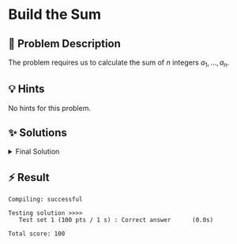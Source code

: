 # Build the Sum

## 📝 Problem Description

The problem requires us to calculate the sum of $n$ integers $a_1, \dots, a_n$.

## 💡 Hints

No hints for this problem.

## ✨ Solutions

<details><summary>Final Solution</summary>

This problem is straightforward. We simply iterate over the integers $a_1, \dots, a_n$ and store their sum in a variable `sum`, that is initialized with $0$.

### Code
```c++
#include<iostream>

int main() {
  std::ios_base::sync_with_stdio(false);
  
  int n_tests; std::cin >> n_tests;
  while(n_tests--) {
    int n; std::cin >> n;
    
    // Accumulate the sum of the integers while reading them
    int sum = 0;
    for(int i = 0; i < n; ++i) {
      int a; std::cin >> a;
      sum += a;
    }
    
    std::cout << sum << std::endl;
  }
}
```
</details>

## ⚡ Result

```plaintext
Compiling: successful

Testing solution >>>>
   Test set 1 (100 pts / 1 s) : Correct answer      (0.0s)

Total score: 100
```